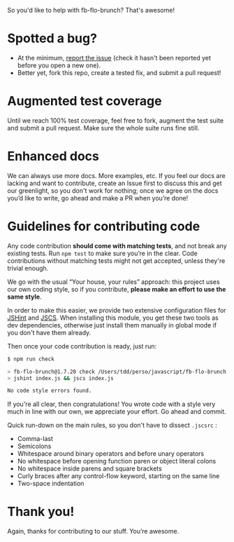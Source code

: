 So you'd like to help with fb-flo-brunch?  That's awesome!

# Spotted a bug?

* At the minimum, [report the issue](https://github.com/deliciousinsights/fb-flo-brunch/issues) (check it hasn't been reported yet before you open a new one).
* Better yet, fork this repo, create a tested fix, and submit a pull request!

# Augmented test coverage

Until we reach 100% test coverage, feel free to fork, augment the test suite and submit a pull request.  Make sure the whole suite runs fine still.

# Enhanced docs

We can always use more docs.  More examples, etc.  If you feel our docs are lacking and want to contribute, create an Issue first to discuss this and get our greenlight, so you don't work for nothing; once we agree on the docs you’d like to write, go ahead and make a PR when you’re done!

# Guidelines for contributing code

Any code contribution **should come with matching tests**, and not break any existing tests.  Run `npm test` to make sure you’re in the clear.  Code contributions without matching tests might not get accepted, unless they're trivial enough.

We go with the usual “Your house, your rules” approach: this project uses our own coding style, so if you contribute, **please make an effort to use the same style**.

In order to make this easier, we provide two extensive configuration files for [JSHint](http://www.jshint.com/) and [JSCS](http://jscs.info/).  When installing this module, you get these two tools as dev dependencies, otherwise just install them manually in global mode if you don't have them already.

Then once your code contribution is ready, just run:

```sh
$ npm run check

> fb-flo-brunch@1.7.20 check /Users/tdd/perso/javascript/fb-flo-brunch
> jshint index.js && jscs index.js

No code style errors found.
```

If you're all clear, then congratulations!  You wrote code with a style very much in line with our own, we appreciate your effort.  Go ahead and commit.

Quick run-down on the main rules, so you don't have to dissect `.jscsrc` :

- Comma-last
- Semicolons
- Whitespace around binary operators and before unary operators
- No whitespace before opening function paren or object literal colons
- No whitespace inside parens and square brackets
- Curly braces after any control-flow keyword, starting on the same line
- Two-space indentation

# Thank you!

Again, thanks for contributing to our stuff.  You’re awesome.
